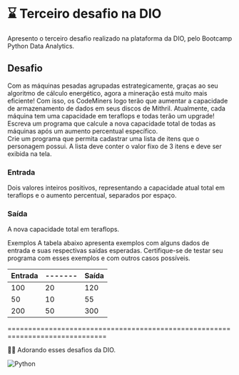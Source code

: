 # :hourglass:	 Terceiro desafio na DIO
Apresento o terceiro desafio realizado na plataforma da DIO, pelo Bootcamp Python Data Analytics.

## Desafio
Com as máquinas pesadas agrupadas estrategicamente, graças ao seu algoritmo de cálculo energético, agora a mineração está muito mais eficiente! Com isso, os CodeMiners logo terão que aumentar a capacidade de armazenamento de dados em seus discos de Mithril. Atualmente, cada máquina tem uma capacidade em teraflops e todas terão um upgrade! Escreva um programa que calcule a nova capacidade total de todas as máquinas após um aumento percentual específico.
<br>
Crie um programa que permita cadastrar uma lista de itens que o personagem possui. A lista deve conter o valor fixo de 3 itens e deve ser exibida na tela.

### Entrada
Dois valores inteiros positivos, representando a capacidade atual total em teraflops e o aumento percentual, separados por espaço.

### Saída
A nova capacidade total em teraflops.

Exemplos
A tabela abaixo apresenta exemplos com alguns dados de entrada e suas respectivas saídas esperadas. Certifique-se de testar seu programa com esses exemplos e com outros casos possíveis.

| Entrada |-------| Saída |
|---------|-------|-------|
|   100   |  20   |  120  |
|   50    |  10   |  55   |
|   200   |  50   |  300  |



==============================================================================

:woman_technologist: Adorando esses desafios da DIO. 

![Python](https://img.shields.io/badge/python-3670A0?style=for-the-badge&logo=python&logoColor=ffdd54)
